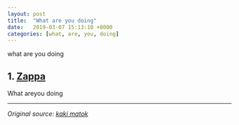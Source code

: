 ```yaml
---
layout: post
title:  "What are you doing"
date:   2019-03-07 15:13:10 +0000
categories: [what, are, you, doing]
---
```


what are you doing

## 1. [Zappa](https://www.zappa.io/)

What areyou doing 


----------------

_Original source:_ [_kaki matok_](https://www.kaki.matok/index.html#wow)
